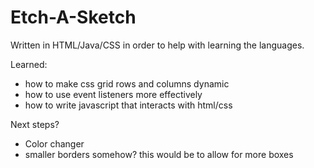 # Etch-A-Sketch

Written in HTML/Java/CSS in order to help with learning the languages.

Learned:
 - how to make css grid rows and columns dynamic
 - how to use event listeners more effectively
 - how to write javascript that interacts with html/css

Next steps?
 - Color changer
 - smaller borders somehow? this would be to allow for more boxes